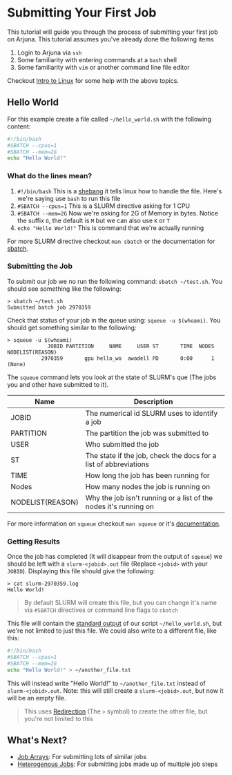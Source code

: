 # Submitting Your First Job

This tutorial will guide you through the process of submitting your first job on
Arjuna. This tutorial assumes you've already done the following items

1) Login to Arjuna via `ssh`
2) Some familiarity with entering commands at a `bash` shell
3) Some familiarity with `vim` or another command line file editor

Checkout [Intro to Linux] for some help with the above topics.

[Intro to Linux]: linux.md

## Hello World

For this example create a file called `~/hello_world.sh` with the following
content:

```bash
#!/bin/bash
#SBATCH --cpus=1
#SBATCH --mem=2G
echo "Hello World!"
```

### What do the lines mean?

1) `#!/bin/bash` This is a [shebang] it tells linux how to handle the file.
Here's we're saying use `bash` to run this file
2) `#SBATCH --cpus=1` This is a SLURM directive asking for 1 CPU
3) `#SBATCH --mem=2G` Now we're asking for 2G of Memory in bytes. Notice the
suffix `G`, the default is `M` but we can also use `K` or `T`
4) `echo "Hello World!"` This is command that we're actually running

For more SLURM directive checkout `man sbatch` or the documentation for [sbatch].



[shebang]: https://en.wikipedia.org/wiki/Shebang_(Unix)
[sbatch]: https://slurm.schedmd.com/sbatch.html

### Submitting the Job

To submit our job we no run the following command: `sbatch ~/test.sh`.
You should see something like the following:

```shell
> sbatch ~/test.sh
Submitted batch job 2970359

```

Check that status of your job in the queue using: `squeue -u $(whoami)`.
You should get something similar to the following:

```shell
> squeue -u $(whoami)
             JOBID PARTITION     NAME     USER ST       TIME  NODES NODELIST(REASON)
           2970359       gpu hello_wo  awadell PD       0:00      1 (None)

```

The `squeue` command lets you look at the state of SLURM's que
(The jobs you and other have submitted to it).

| Name | Description |
|------|-------------|
| JOBID     | The numerical id SLURM uses to identify a job |
| PARTITION | The partition the job was submitted to |
| USER      | Who submitted the job |
| ST        | The state if the job, check the docs for a list of abbreviations |
| TIME      | How long the job has been running for |
| Nodes     | How many nodes the job is running on |
| NODELIST(REASON) | Why the job isn't running or a list of the nodes it's running on |

For more information on `squeue` checkout `man squeue` or it's
[documentation](https://slurm.schedmd.com/squeue.html).

### Getting Results

Once the job has completed (It will disappear from the output of `squeue`) we
should be left with a `slurm-<jobid>.out` file (Replace `<jobid>` with your `JOBID`).
Displaying this file should give the following:

```shell
> cat slurm-2970359.log
Hello World!

```

> By default SLURM will create this file, but you can change it's name via
> `#SBATCH` directives or command line flags to `sbatch`


This file will contain the [standard output] of our script `~/hello_world.sh`,
but we're not limited to just this file. We could also write to a different file,
like this:

```bash
#!/bin/bash
#SBATCH --cpus=1
#SBATCH --mem=2G
echo "Hello World!" > ~/another_file.txt
```

This will instead write "Hello World!" to `~/another_file.txt` instead of `slurm-<jobid>.out`.
Note: this will still create a `slurm-<jobid>.out`, but now it will be an empty file.

> This uses [Redirection] (The `>` symbol) to create the other file, but you're
> not limited to this

[standard output]: https://en.wikipedia.org/wiki/Standard_streams
[Redirection]: https://www.gnu.org/software/bash/manual/html_node/Redirections.html

## What's Next?

- [Job Arrays]: For submitting lots of similar jobs
- [Heterogenous Jobs]: For submitting jobs made up of multiple job steps

[Job Arrays]: https://slurm.schedmd.com/job_array.html
[Heterogenous Jobs]: https://slurm.schedmd.com/heterogeneous_jobs.html
